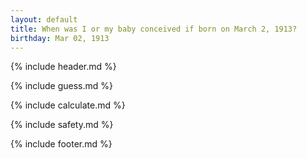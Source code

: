 ```yaml
---
layout: default
title: When was I or my baby conceived if born on March 2, 1913?
birthday: Mar 02, 1913
---
```


{% include header.md %}

{% include guess.md %}

{% include calculate.md %}

{% include safety.md %}

{% include footer.md %}



